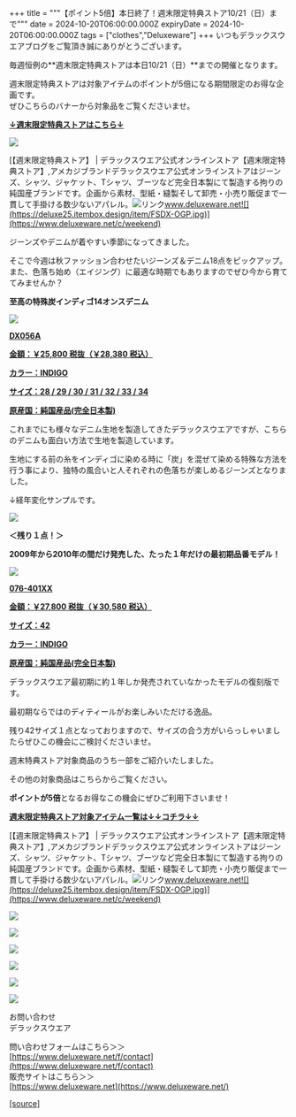 +++
title = """【ポイント5倍】本日終了！週末限定特典ストア10/21（日）まで"""
date = 2024-10-20T06:00:00.000Z
expiryDate = 2024-10-20T06:00:00.000Z
tags = ["clothes","Deluxeware"]
+++
いつもデラックスウエアブログをご覧頂き誠にありがとうございます。

毎週恒例の**週末限定特典ストアは本日10/21（日）**までの開催となります。

週末限定特典ストアは対象アイテムのポイントが5倍になる期間限定のお得な企画です。  
ぜひこちらのバナーから対象品をご覧くださいませ。

**[↓週末限定特典ストアはこちら↓](https://www.deluxeware.net/c/weekend)**

[![](https://stat.ameba.jp/user_images/20240928/11/deluxeware/6c/d3/j/o1200050015491461589.jpg)](https://www.deluxeware.net/c/weekend)

[【週末限定特典ストア】 | デラックスウエア公式オンラインストア【週末限定特典ストア】,アメカジブランドデラックスウエア公式オンラインストアはジーンズ、シャツ、ジャケット、Tシャツ、ブーツなど完全日本製にて製造する拘りの純国産ブランドです。企画から素材、型紙・縫製そして卸売・小売り販促まで一貫して手掛ける数少ないアパレル。![リンク](https://c.stat100.ameba.jp/ameblo/symbols/v3.20.0/svg/gray/editor_link.svg)www.deluxeware.net![](https://deluxe25.itembox.design/item/FSDX-OGP.jpg)](https://www.deluxeware.net/c/weekend)

ジーンズやデニムが着やすい季節になってきました。

そこで今週は秋ファッション合わせたいジーンズ＆デニム18点をピックアップ。  
また、色落ち始め（エイジング）に最適な時期でもありますのでぜひ今から育ててみませんか？

**至高の特殊炭インディゴ14オンスデニム**

[![](https://stat.ameba.jp/user_images/20241019/15/deluxeware/ec/39/j/o0800080015499754790.jpg)](https://www.deluxeware.net/c/deluxeware/DX056A)

**[DX056A](https://www.deluxeware.net/c/deluxeware/DX056A)**

**[金額：￥25,800 税抜（￥28,380 税込）](https://www.deluxeware.net/c/deluxeware/DX056A)**

**[カラー：INDIGO](https://www.deluxeware.net/c/deluxeware/DX056A)**

**[サイズ：28 / 29 / 30 / 31 / 32 / 33 / 34](https://www.deluxeware.net/c/deluxeware/DX056A)**

**[原産国：純国産品(完全日本製)](https://www.deluxeware.net/c/deluxeware/DX056A)**

これまでにも様々なデニム生地を製造してきたデラックスウエアですが、こちらのデニムも面白い方法で生地を製造しています。

生地にする前の糸をインディゴに染める時に「炭」を混ぜて染める特殊な方法を行う事により、独特の風合いと人それぞれの色落ちが楽しめるジーンズとなりました。

↓経年変化サンプルです。

[![](https://stat.ameba.jp/user_images/20241019/15/deluxeware/69/73/j/o0800080015499757694.jpg)](https://stat.ameba.jp/user_images/20241019/15/deluxeware/69/73/j/o0800080015499757694.jpg)

**＜残り１点！＞**

**2009年から2010年の間だけ発売した、たった１年だけの最初期品番モデル！**

[![](https://stat.ameba.jp/user_images/20241019/15/deluxeware/5f/b7/j/o0800080015499754718.jpg)](https://www.deluxeware.net/c/deluxeware/076-401XX)

**[076-401XX](https://www.deluxeware.net/c/deluxeware/076-401XX)**

**[金額：￥27,800 税抜（￥30,580 税込）](https://www.deluxeware.net/c/deluxeware/076-401XX)**

**[サイズ：42](https://www.deluxeware.net/c/deluxeware/076-401XX)**

**[カラー：INDIGO](https://www.deluxeware.net/c/deluxeware/076-401XX)**

**[原産国：純国産品(完全日本製)](https://www.deluxeware.net/c/deluxeware/076-401XX)**

デラックスウエア最初期に約１年しか発売されていなかったモデルの復刻版です。

最初期ならではのディティールがお楽しみいただける逸品。

残り42サイズ１点となっておりますので、サイズの合う方がいらっしゃいましたらぜひこの機会にご検討くださいませ。

週末特典ストア対象商品のうち一部をご紹介いたしました。

その他の対象商品はこちらからご覧ください。

**ポイントが5倍**となるお得なこの機会にぜひご利用下さいませ！

**[週末限定特典ストア対象アイテム一覧は↓↓コチラ↓↓](https://www.deluxeware.net/c/weekend)**

[【週末限定特典ストア】 | デラックスウエア公式オンラインストア【週末限定特典ストア】,アメカジブランドデラックスウエア公式オンラインストアはジーンズ、シャツ、ジャケット、Tシャツ、ブーツなど完全日本製にて製造する拘りの純国産ブランドです。企画から素材、型紙・縫製そして卸売・小売り販促まで一貫して手掛ける数少ないアパレル。![リンク](https://c.stat100.ameba.jp/ameblo/symbols/v3.20.0/svg/gray/editor_link.svg)www.deluxeware.net![](https://deluxe25.itembox.design/item/FSDX-OGP.jpg)](https://www.deluxeware.net/c/weekend)

[![](https://stat.ameba.jp/user_images/20241016/14/deluxeware/bc/37/j/o0930015015498595508.jpg?caw=800)](https://www.deluxeware.net/c/tokusyu)

[![](https://stat.ameba.jp/user_images/20241007/16/deluxeware/df/96/j/o0800026015495163803.jpg?caw=800)](https://www.deluxeware.net/)

[![](https://stat.ameba.jp/user_images/20240614/12/deluxeware/fb/b4/j/o0800026015451324172.jpg?caw=800)](https://www.deluxeware.net/c/2024FWreserveall)

[![](https://stat.ameba.jp/user_images/20240315/15/deluxeware/04/7f/j/o0800026015413271803.jpg?caw=800)](https://www.instagram.com/deluxeware/?hl=ja)

[![](https://stat.ameba.jp/user_images/20220415/12/deluxeware/3b/ce/j/o0800026015103175481.jpg?caw=800)](https://www.deluxeware.net/f/headstore)

[![](https://stat.ameba.jp/user_images/20220415/12/deluxeware/d7/c6/j/o0800026015103175487.jpg?caw=800)](https://www.deluxeware.net/)

お問い合わせ  
デラックスウエア

問い合わせフォームはこちら＞＞  
[https://www.deluxeware.net/f/contact](https://www.deluxeware.net/f/contact)  
販売サイトはこちら＞＞  
[https://www.deluxeware.net](https://www.deluxeware.net/)

[[source]](https://ameblo.jp/deluxeware/entry-12871858447.html)
